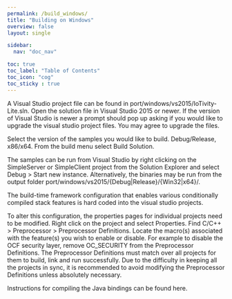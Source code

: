 ```yaml
---
permalink: /build_windows/
title: "Building on Windows"
overview: false
layout: single

sidebar:
  nav: "doc_nav"

toc: true
toc_label: "Table of Contents"
toc_icon: "cog"
toc_sticky : true
---
```


A Visual Studio project file can be found in port/windows/vs2015/IoTivity-Lite.sln. Open the solution file in Visual Studio 2015 or newer. 
If the version of Visual Studio is newer a prompt should pop up asking if you would like to upgrade the visual studio project files. 
You may agree to upgrade the files.

Select the version of the samples you would like to build. Debug/Release, x86/x64. 
From the build menu select Build Solution.

The samples can be run from Visual Studio by right clicking on the SimpleServer or SimpleClient project from the Solution Explorer and select Debug > Start new instance. 
Alternatively, the binaries may be run from the output folder port/windows/vs2015/{Debug|Release}/{Win32|x64}/.

The build-time framework configuration that enables various conditionally compiled stack features is hard coded into the visual studio projects.

To alter this configuration, the properties pages for individual projects need to be modified. 
Right click on the project and select Properties. Find C/C++ > Preprocessor > Preprocessor Definitions. 
Locate the macro(s) associated with the feature(s) you wish to enable or disable. For example to disable the OCF security layer, remove OC_SECURITY from the Preprocessor Definitions. 
The Preprocessor Definitions must match over all projects for them to build, link and run successfully. 
Due to the difficulty in keeping all the projects in sync, it is recommended to avoid modifying the Preprocessor Definitions unless absolutely necessary.

Instructions for compiling the Java bindings can be found here.